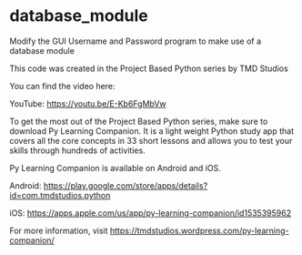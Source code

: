 # database_module
Modify the GUI Username and Password program to make use of a database module

This code was created in the Project Based Python series by TMD Studios

You can find the video here:

YouTube:  https://youtu.be/E-Kb6FgMbVw

To get the most out of the Project Based Python series, make sure to download Py Learning Companion.  It is a light weight Python study app that covers all the core concepts in 33 short lessons and allows you to test your skills through hundreds of activities.

Py Learning Companion is available on Android and iOS.

Android:  https://play.google.com/store/apps/details?id=com.tmdstudios.python

iOS:  https://apps.apple.com/us/app/py-learning-companion/id1535395962

For more information, visit https://tmdstudios.wordpress.com/py-learning-companion/
